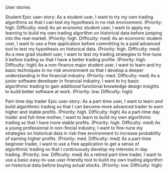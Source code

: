 User stories

Student 
	Epic user-story: As a student user, I want to try my own trading algorithms so that I can test my hypothesis in no-risk environment. (Priority: high. Difficulty: med)
			As an economic student user, I want to apply my learning to build my own trading algorithm on historical data before jumping into the real-market. (Priority: high. Difficulty: med)
			As an economic student user, I want to use a free application before committing to a paid advanced tool to test my hypothesis on historical data. (Priority: high. Difficulty: med)
			As a new grad student user, I want to test my trading strategies to fine-tune it before trading so that I have a better trading profile. (Priority: high. Difficulty: high)
			As a non-finance major student user, I want to learn and try basic techniques in no-risk environment so that I develop a deeper understanding in the financial industry. (Priority: med. Difficulty: med)
			As a junior software developer in financial industry, I want to try basic algorithmic trading to gain additional functional knowledge design insights to build better software at work. (Priority: low. Difficulty: high)

Part-time day trader
	Epic user-story: As a part-time user, I want to learn and build algorithmic trading so that I can become more advanced trader to earn higher and stable profits. (Priority: high. Difficulty: high)
		As a part-time day trader and full-time mother, I want to learn to build my own algorithmic trading so that I have more stable profits. (Priority: high. Difficulty: med)
		As a young professional in non-fincial industry, I want to fine-tune my strategies on historical data in risk-free environment to increase probability of earning higher profits. (Priority: med. Difficulty: med)
		As a part-time beginner trader, I want to use a free application to get a sense of algorithmic trading so that I continuously develop my interests in day trading. (Priority: low. Difficulty: med)
		As a retired part-time trader, I want to use a basic easy-to-use user-friendly tool to build my own trading algorithm on historical data before buying actual stocks. (Priority: low. Difficulty: high)